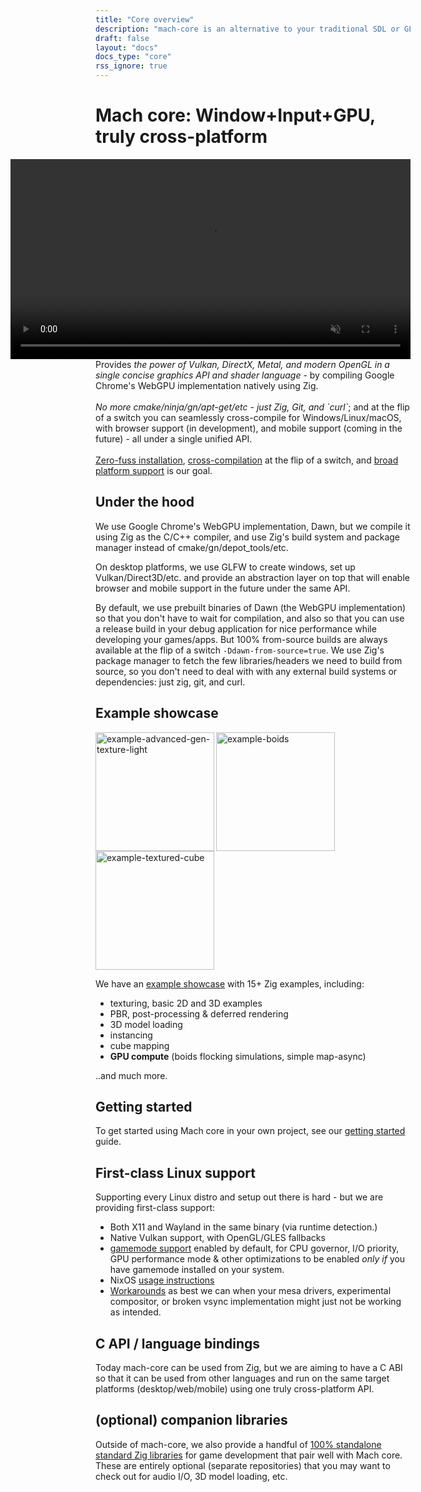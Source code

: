 ```yaml
---
title: "Core overview"
description: "mach-core is an alternative to your traditional SDL or GLFW+OpenGL, etc. setup. It is truly cross-platform, featuring desktop, web (soon), and mobile (future) all under a single unified API. Zero-fuss installation, cross-compilation at the flip of a switch, powered by Google's WebGPU implementation."
draft: false
layout: "docs"
docs_type: "core"
rss_ignore: true
---
```


# Mach core: Window+Input+GPU, truly cross-platform

<p>
    <video autoplay loop muted style="height: 20rem; float: right; padding-left: 1rem;">
        <source src="https://user-images.githubusercontent.com/3173176/210314999-b092b6f2-34ae-45aa-b6e9-c553a034835d.webm" type="video/webm">
    </video>
    Provides <em>the power of Vulkan, DirectX, Metal, and modern OpenGL in a single concise graphics API and shader language</em> - by compiling Google Chrome's WebGPU implementation natively using Zig.
    </br>
    </br>
    <em>No more cmake/ninja/gn/apt-get/etc - just Zig, Git, and `curl`</em>; and at the flip of a switch you can seamlessly cross-compile for Windows/Linux/macOS, with browser support (in development), and mobile support (coming in the future) - all under a single unified API.
    </br>
    </br>
    <a href="../about/goals#zero-fuss-installation">Zero-fuss installation</a>, <a href="../about/goals#seamless-cross-compilation">cross-compilation</a> at the flip of a switch, and <a href="../about/goals#platform-support">broad platform support</a> is our goal.
</p>

## Under the hood

We use Google Chrome's WebGPU implementation, Dawn, but we compile it using Zig as the C/C++ compiler, and use Zig's build system and package manager instead of cmake/gn/depot_tools/etc.

On desktop platforms, we use GLFW to create windows, set up Vulkan/Direct3D/etc. and provide an abstraction layer on top that will enable browser and mobile support in the future under the same API.

By default, we use prebuilt binaries of Dawn (the WebGPU implementation) so that you don't have to wait for compilation, and also so that you can use a release build in your debug application for nice performance while developing your games/apps. But 100% from-source builds are always available at the flip of a switch `-Ddawn-from-source=true`. We use Zig's package manager to fetch the few libraries/headers we need to build from source, so you don't need to deal with with any external build systems or dependencies: just zig, git, and curl.

## Example showcase

<a href="https://user-images.githubusercontent.com/3173176/173177664-2ac9e90b-9429-4b09-aaf9-b80b53fee49f.gif"><img align="left" src="https://user-images.githubusercontent.com/3173176/173177664-2ac9e90b-9429-4b09-aaf9-b80b53fee49f.gif" alt="example-advanced-gen-texture-light" height="190px"></img></a>
<a href="https://user-images.githubusercontent.com/3173176/163936001-fd9eb918-7c29-4dcc-bfcb-5586f2ea1f9a.gif"><img align="left" src="https://user-images.githubusercontent.com/3173176/163936001-fd9eb918-7c29-4dcc-bfcb-5586f2ea1f9a.gif" alt="example-boids" height="190px"></img></a>
<a href="https://user-images.githubusercontent.com/3173176/173177646-a3f0982c-f07b-496f-947b-265bdc71ece9.gif"><img src="https://user-images.githubusercontent.com/3173176/173177646-a3f0982c-f07b-496f-947b-265bdc71ece9.gif" alt="example-textured-cube" height="190px"></img></a>

We have an [example showcase](examples) with 15+ Zig examples, including:

* texturing, basic 2D and 3D examples
* PBR, post-processing & deferred rendering
* 3D model loading
* instancing
* cube mapping
* **GPU compute** (boids flocking simulations, simple map-async)

..and much more.

## Getting started

To get started using Mach core in your own project, see our [getting started](getting-started) guide.

## First-class Linux support

Supporting every Linux distro and setup out there is hard - but we are providing first-class support:

* Both X11 and Wayland in the same binary (via runtime detection.)
* Native Vulkan support, with OpenGL/GLES fallbacks
* [gamemode support](https://github.com/hexops/mach-gamemode) enabled by default, for CPU governor, I/O priority, GPU performance mode & other optimizations to be enabled _only if_ you have gamemode installed on your system.
* NixOS [usage instructions](../about/nixos-usage.md)
* [Workarounds](../about/known-issues/#linux) as best we can when your mesa drivers, experimental compositor, or broken vsync implementation might just not be working as intended.

## C API / language bindings

Today mach-core can be used from Zig, but we are aiming to have a C ABI so that it can be used from other languages and run on the same target platforms (desktop/web/mobile) using one truly cross-platform API.

## (optional) companion libraries

Outside of mach-core, we also provide a handful of [100% standalone standard Zig libraries](../pkg) for game development that pair well with Mach core. These are entirely optional (separate repositories) that you may want to check out for audio I/O, 3D model loading, etc.
